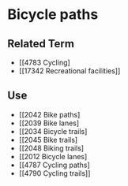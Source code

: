 # Bicycle paths  

## Related Term

- [[4783 Cycling]
- [[17342 Recreational facilities]]  

## Use

- [[2042 Bike paths]
- [[2039 Bike lanes]
- [[2034 Bicycle trails]
- [[2045 Bike trails]
- [[2048 Biking trails]
- [[2012 Bicycle lanes]
- [[4787 Cycling paths]
- [[4790 Cycling trails]]  

